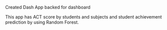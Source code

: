 Created Dash App backed for dashboard

This app has ACT score by students and subjects and student achievement prediction by using Random Forest.

